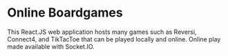 # Online Boardgames
 This React.JS web application hosts many games such as Reversi, Connect4, and TikTacToe that can be played locally and online. Online play made available with Socket.IO.
